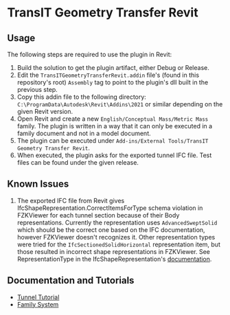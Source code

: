 # TransIT Geometry Transfer Revit

## Usage

The following steps are required to use the plugin in Revit:
 1. Build the solution to get the plugin artifact, either Debug or Release.
 2. Edit the `TransITGeometryTransferRevit.addin` file's (found in this repository's root) `Assembly` tag to point to
    the plugin's dll built in the previous step.
 3. Copy this addin file to the following directory: `C:\ProgramData\Autodesk\Revit\Addins\2021` or similar depending on
    the given Revit version.
 4. Open Revit and create a new `English/Conceptual Mass/Metric Mass` family. The plugin is written in a way that it can
    only be executed in a family document and not in a model document.
 5. The plugin can be executed under `Add-ins/External Tools/TransIT Geometry Transfer Revit`.
 6. When executed, the plugin asks for the exported tunnel IFC file. Test files can be found under the given release.

## Known Issues

 1. The exported IFC file from Revit gives IfcShapeRepresentation.CorrectItemsForType schema violation in FZKViewer for
 each tunnel section because of their Body representations. Currently the representation uses `AdvancedSweptSolid` which
 should be the correct one based on the IFC documentation, however FZKViewer doesn't recognizes it. Other representation
 types were tried for the `IfcSectionedSolidHorizontal` representation item, but those resulted in incorrect shape
 representations in FZKViewer. 
 See RepresentationType in the IfcShapeRepresentation's [documentation](https://standards.buildingsmart.org/IFC/RELEASE/IFC4_3/HTML/lexical/IfcShapeRepresentation.htm).

## Documentation and Tutorials

 * [Tunnel Tutorial](Docs/tunnel-tutorial.md)
 * [Family System](Docs/family-system.md)

